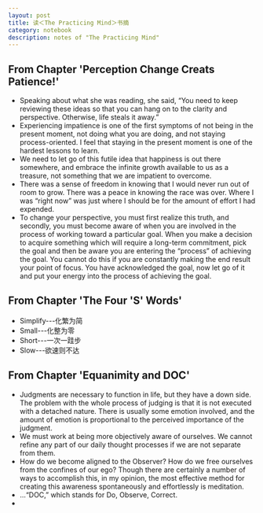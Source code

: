 ```yaml
---
layout: post
title: 读＜The Practicing Mind＞书摘
category: notebook 
description: notes of "The Practicing Mind"
---
```

## From Chapter 'Perception Change Creats Patience!' 
* Speaking about what she was reading, she said, “You need to keep reviewing these ideas so that you can hang on to the clarity and perspective. Otherwise, life steals it away.”
* Experiencing impatience is one of the first symptoms of not being in the present moment, not doing what you are doing, and not staying process-oriented. I feel that staying in the present moment is one of the hardest lessons to learn.
* We need to let go of this futile idea that happiness is out there somewhere, and embrace the infinite growth available to us as a treasure, not something that we are impatient to overcome.
* There was a sense of freedom in knowing that I would never run out of room to grow. There was a peace in knowing the race was over. Where I was “right now” was just where I should be for the amount of effort I had expended.
* To change your perspective, you must first realize this truth, and secondly, you must become aware of when you are involved in the process of working toward a particular goal. When you make a decision to acquire something which will require a long-term commitment, pick the goal and then be aware you are entering the “process” of achieving the goal. You cannot do this if you are constantly making the end result your point of focus. You have acknowledged the goal, now let go of it and put your energy into the process of achieving the goal.

## From Chapter 'The Four 'S' Words'
* Simplify---化繁为简
* Small---化整为零
* Short---一次一跬步
* Slow---欲速则不达

## From Chapter 'Equanimity and DOC'
* Judgments are necessary to function in life, but they have a down side. The problem with the whole process of judging is that it is not executed with a detached nature. There is usually some emotion involved, and the amount of emotion is proportional to the perceived importance of the judgment.
* We must work at being more objectively aware of ourselves. We cannot refine any part of our daily thought processes if we are not separate from them.
* How do we become aligned to the Observer? How do we free ourselves from the confines of our ego? Though there are certainly a number of ways to accomplish this, in my opinion, the most effective method for creating this awareness spontaneously and effortlessly is meditation.
* ...“DOC,” which stands for Do, Observe, Correct.
* 
